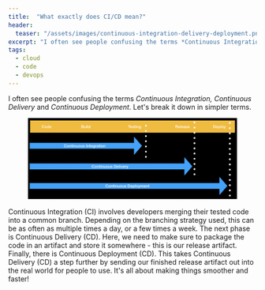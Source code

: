 ```yaml
---
title:  "What exactly does CI/CD mean?"
header:
  teaser: "/assets/images/continuous-integration-delivery-deployment.png"
excerpt: "I often see people confusing the terms *Continuous Integration, Continuous Delivery* and *Continuous Deployment*.  Let's break it down in simpler terms."
tags:
  - cloud
  - code
  - devops
---
```



I often see people confusing the terms *Continuous Integration, Continuous Delivery* and *Continuous Deployment*.  Let's break it down in simpler terms.

<figure>
    <a href="/assets/images/continuous-integration-delivery-deployment.png"><img src="/assets/images/continuous-integration-delivery-deployment.png"></a>
</figure>

Continuous Integration (CI) involves developers merging their tested code into a common branch.  Depending on the branching strategy used, this can be as often as multiple times a day, or a few times a week.  The next phase is Continuous Delivery (CD).  Here, we need to make sure to package the code in an artifact and store it somewhere - this is our release artifact.  Finally, there is Continuous Deployment (CD).  This takes Continuous Delivery (CD) a step further by sending our finished release artifact out into the real world for people to use. It's all about making things smoother and faster! 
